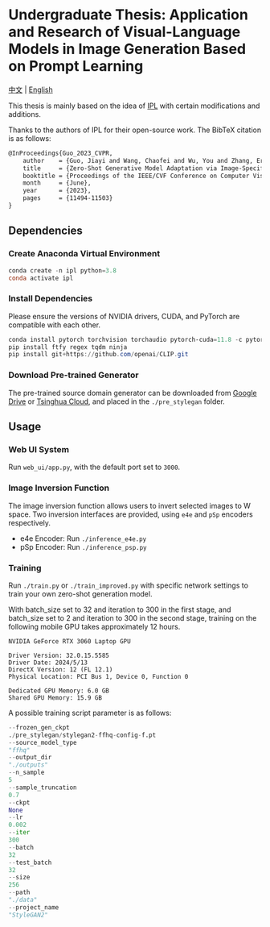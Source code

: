 # Undergraduate Thesis: Application and Research of Visual-Language Models in Image Generation Based on Prompt Learning

[中文](./README.md) | [English](./README_en-us.md)

This thesis is mainly based on the idea of [IPL](https://arxiv.org/pdf/2304.03119.pdf) with certain modifications and additions.

Thanks to the authors of IPL for their open-source work. The BibTeX citation is as follows:

```latex
@InProceedings{Guo_2023_CVPR,
    author    = {Guo, Jiayi and Wang, Chaofei and Wu, You and Zhang, Eric and Wang, Kai and Xu, Xingqian and Song, Shiji and Shi, Humphrey and Huang, Gao},
    title     = {Zero-Shot Generative Model Adaptation via Image-Specific Prompt Learning},
    booktitle = {Proceedings of the IEEE/CVF Conference on Computer Vision and Pattern Recognition (CVPR)},
    month     = {June},
    year      = {2023},
    pages     = {11494-11503}
}
```

## Dependencies

### Create Anaconda Virtual Environment

```powershell
conda create -n ipl python=3.8
conda activate ipl
```

### Install Dependencies

Please ensure the versions of NVIDIA drivers, CUDA, and PyTorch are compatible with each other.

```powershell
conda install pytorch torchvision torchaudio pytorch-cuda=11.8 -c pytorch -c nvidia
pip install ftfy regex tqdm ninja
pip install git+https://github.com/openai/CLIP.git
```

### Download Pre-trained Generator

The pre-trained source domain generator can be downloaded from [Google Drive](https://drive.google.com/drive/folders/1FW8XfDbTg9MLEodEeIl6zJEaCVyZ053L?usp=sharing) or [Tsinghua Cloud](https://cloud.tsinghua.edu.cn/d/dbd0955d9a9547dc99f2/), and placed in the `./pre_stylegan` folder.

## Usage

### Web UI System

Run `web_ui/app.py`, with the default port set to `3000`.

### Image Inversion Function

The image inversion function allows users to invert selected images to W space. Two inversion interfaces are provided, using `e4e` and `pSp` encoders respectively.

- e4e Encoder: Run `./inference_e4e.py`
- pSp Encoder: Run `./inference_psp.py`

### Training

Run `./train.py` or `./train_improved.py` with specific network settings to train your own zero-shot generation model.

With batch_size set to 32 and iteration to 300 in the first stage, and batch_size set to 2 and iteration to 300 in the second stage, training on the following mobile GPU takes approximately 12 hours.

    NVIDIA GeForce RTX 3060 Laptop GPU
    
    Driver Version: 32.0.15.5585
    Driver Date: 2024/5/13
    DirectX Version: 12 (FL 12.1)
    Physical Location: PCI Bus 1, Device 0, Function 0
    
    Dedicated GPU Memory: 6.0 GB
    Shared GPU Memory: 15.9 GB

A possible training script parameter is as follows:

```python
--frozen_gen_ckpt
./pre_stylegan/stylegan2-ffhq-config-f.pt
--source_model_type
"ffhq"
--output_dir
"./outputs"
--n_sample
5
--sample_truncation
0.7
--ckpt
None
--lr
0.002
--iter
300
--batch
32
--test_batch
32
--size
256
--path
"./data"
--project_name
"StyleGAN2"
```
